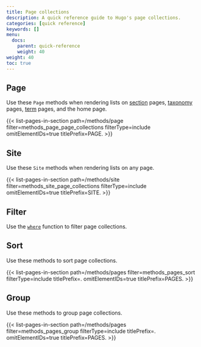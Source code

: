 ```yaml
---
title: Page collections
description: A quick reference guide to Hugo's page collections.
categories: [quick reference]
keywords: []
menu:
  docs:
    parent: quick-reference
    weight: 40
weight: 40
toc: true
---
```


## Page

Use these `Page` methods when rendering lists on [section] pages, [taxonomy] pages, [term] pages, and the home page.

[section]: /getting-started/glossary/#section
[taxonomy]: /getting-started/glossary/#taxonomy
[term]: /getting-started/glossary/#term

{{< list-pages-in-section path=/methods/page filter=methods_page_page_collections filterType=include omitElementIDs=true titlePrefix=PAGE. >}}

## Site

Use these `Site` methods when rendering lists on any page.

{{< list-pages-in-section path=/methods/site filter=methods_site_page_collections filterType=include omitElementIDs=true titlePrefix=SITE. >}}

## Filter

Use the [`where`] function to filter page collections.

[`where`]: /functions/collections/where

## Sort

Use these methods to sort page collections.

{{< list-pages-in-section path=/methods/pages filter=methods_pages_sort filterType=include titlePrefix=. omitElementIDs=true titlePrefix=PAGES. >}}

## Group

Use these methods to group page collections.

{{< list-pages-in-section path=/methods/pages filter=methods_pages_group filterType=include titlePrefix=. omitElementIDs=true titlePrefix=PAGES. >}}
